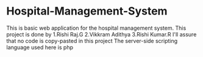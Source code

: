 # Hospital-Management-System
This is basic web application for the hospital management system.
This project is done by 
  1.Rishi Raj.G
  2.Vikkram Adithya
  3.Rishi Kumar.R
I'll assure that no code is copy-pasted in this project
The server-side scripting language used here is php
